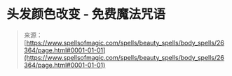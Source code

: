 <!--yml

category: 未分类

date: 2024-06-12 19:14:15

-->

# 头发颜色改变 - 免费魔法咒语

> 来源：[https://www.spellsofmagic.com/spells/beauty_spells/body_spells/26364/page.html#0001-01-01](https://www.spellsofmagic.com/spells/beauty_spells/body_spells/26364/page.html#0001-01-01)
